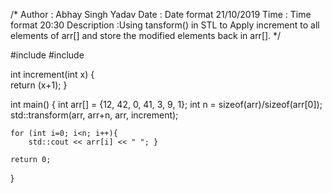 /*
    Author : Abhay Singh Yadav
    Date : Date format 21/10/2019
    Time : Time format 20:30
    Description :Using tansform() in STL to Apply increment to all elements of arr[] and store the modified elements back in arr[].
*/


#include <iostream>
#include<algorithm> 
 
int increment(int x) {  
	return (x+1); } 
  
int main() { 
	int arr[] = {12, 42, 0, 41, 3, 9, 1}; 
	int n = sizeof(arr)/sizeof(arr[0]); 
	std::transform(arr, arr+n, arr, increment); 
  
	for (int i=0; i<n; i++){ 
		std::cout << arr[i] << " "; }
  
    return 0; 
} 
